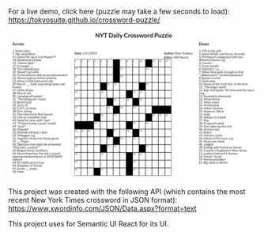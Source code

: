 For a live demo, click here (puzzle may take a few seconds to load): https://tokyosuite.github.io/crossword-puzzle/

![Crossword Puzzle Screenshot](nyt_crossword_screenshot.png?raw=true "NYT Crossword Puzzle")

This project was created with the following API (which contains the most recent New York Times crossword in JSON format): https://www.xwordinfo.com/JSON/Data.aspx?format=text

This project uses for Semantic UI React for its UI. 
